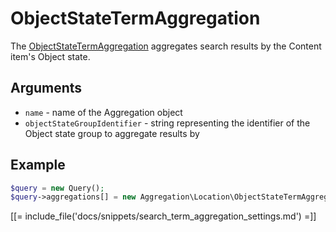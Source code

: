 # ObjectStateTermAggregation

The [ObjectStateTermAggregation](https://github.com/ibexa/core/blob/main/src/contracts/Repository/Values/Content/Query/Aggregation/ObjectStateTermAggregation.php) aggregates search results by the Content item's Object state.

## Arguments

- `name` - name of the Aggregation object
- `objectStateGroupIdentifier` - string representing the identifier of the Object state group to aggregate results by

## Example

``` php
$query = new Query();
$query->aggregations[] = new Aggregation\Location\ObjectStateTermAggregation('object_state', 'ez_lock');
```

[[= include_file('docs/snippets/search_term_aggregation_settings.md') =]]

